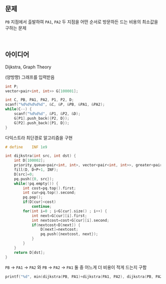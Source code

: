 ## 문제
`PB` 지점에서 출발하여 `PA1`, `PA2` 두 지점을 어떤 순서로 방문하든 드는 비용의 최소값을 구하는 문제

<br/>

## 아이디어
Dijkstra, Graph Theory

(양방향) 그래프를 입력받음
```cpp
int P;
vector<pair<int, int>> G[100001];

int C, PB, PA1, PA2, P1, P2, D;
scanf("%d%d%d%d%d", &C, &P, &PB, &PA1, &PA2);
while(C--) {
	scanf("%d%d%d", &P1, &P2, &D);
	G[P1].push_back({P2, D});
	G[P2].push_back({P1, D});
}
```
다익스트라 최단경로 알고리즘을 구현
```cpp
# define	INF	1e9

int dijkstra(int src, int dst) {
	int D[100002];
	priority_queue<pair<int, int>, vector<pair<int, int>>, greater<pair<int, int>>> pq;
	fill(D, D+P+1, INF);
	D[src]=0;
	pq.push({0, src});
	while(!pq.empty()) {
		int cost=pq.top().first;
		int cur=pq.top().second;
		pq.pop();
		if(D[cur]<cost)
			continue;
		for(int i=0 ; i<G[cur].size() ; i++) {
			int next=G[cur][i].first;
			int nextcost=cost+G[cur][i].second;
			if(nextcost<D[next]) {
				D[next]=nextcost;
				pq.push({nextcost, next});
			}
		}
	}
	return D[dst];
}
```
`PB` → `PA1` → `PA2` 와 `PB` → `PA2` → `PA1` 둘 중 어느게 더 비용이 적게 드는지 구함
```cpp
printf("%d", min(dijkstra(PB, PA1)+dijkstra(PA1, PA2), dijkstra(PB, PA2)+dijkstra(PA2, PA1)));
```